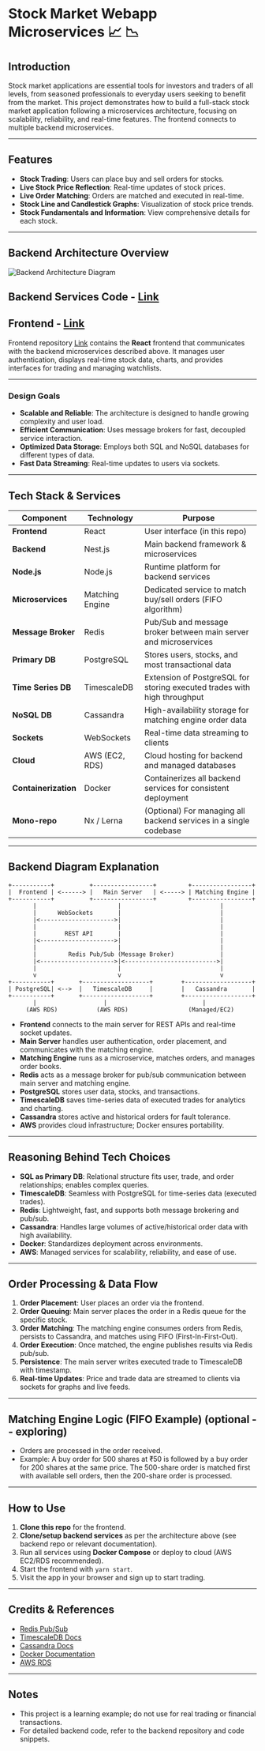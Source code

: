 # Stock Market Webapp Microservices 📈 📉

## Introduction

Stock market applications are essential tools for investors and traders of all levels, from seasoned professionals to everyday users seeking to benefit from the market. This project demonstrates how to build a full-stack stock market application following a microservices architecture, focusing on scalability, reliability, and real-time features. The frontend connects to multiple backend microservices.

---

## Features

- **Stock Trading**: Users can place buy and sell orders for stocks.
- **Live Stock Price Reflection**: Real-time updates of stock prices.
- **Live Order Matching**: Orders are matched and executed in real-time.
- **Stock Line and Candlestick Graphs**: Visualization of stock price trends.
- **Stock Fundamentals and Information**: View comprehensive details for each stock.

---

## Backend Architecture Overview

![Backend Architecture Diagram](./assets/architecture-backend.png)

## Backend Services Code - [Link](https://github.com/Shruti-lab/Stock-market-webapp-backend)


## Frontend - [Link](https://github.com/Shruti-lab/Stock-market-webapp-frontend)

Frontend repository [Link](https://github.com/Shruti-lab/Stock-market-webapp-frontend) contains the **React** frontend that communicates with the backend microservices described above. It manages user authentication, displays real-time stock data, charts, and provides interfaces for trading and managing watchlists.

---

### Design Goals

- **Scalable and Reliable**: The architecture is designed to handle growing complexity and user load.
- **Efficient Communication**: Uses message brokers for fast, decoupled service interaction.
- **Optimized Data Storage**: Employs both SQL and NoSQL databases for different types of data.
- **Fast Data Streaming**: Real-time updates to users via sockets.

---

## Tech Stack & Services

| Component      | Technology    | Purpose                                                                                   |
| -------------- | ------------- | ----------------------------------------------------------------------------------------- |
| **Frontend**   | React         | User interface (in this repo)                                                             |
| **Backend**    | Nest.js       | Main backend framework & microservices                                                    |
| **Node.js**    | Node.js       | Runtime platform for backend services                                                     |
| **Microservices** | Matching Engine | Dedicated service to match buy/sell orders (FIFO algorithm)                             |
| **Message Broker** | Redis      | Pub/Sub and message broker between main server and microservices                         |
| **Primary DB** | PostgreSQL    | Stores users, stocks, and most transactional data                                        |
| **Time Series DB** | TimescaleDB | Extension of PostgreSQL for storing executed trades with high throughput                 |
| **NoSQL DB**   | Cassandra     | High-availability storage for matching engine order data                                  |
| **Sockets**    | WebSockets    | Real-time data streaming to clients                                                       |
| **Cloud**      | AWS (EC2, RDS)| Cloud hosting for backend and managed databases                                           |
| **Containerization** | Docker  | Containerizes all backend services for consistent deployment                              |
| **Mono-repo**  | Nx / Lerna    | (Optional) For managing all backend services in a single codebase                        |

---

## Backend Diagram Explanation

```
+-----------+          +-----------------+         +-----------------+
|  Frontend | <------> |   Main Server   | <-----> | Matching Engine |
+-----------+          +-----------------+         +-----------------+
       |                       |                            |
       |      WebSockets       |                            |
       |<--------------------->|                            |
       |                       |                            |
       |        REST API       |                            |
       |<--------------------->|                            |
       |                       |                            |
       |         Redis Pub/Sub (Message Broker)             |
       |<--------------------->|<-------------------------->|
       |                       |                            |
       v                       v                            v
+-----------+       +-------------------+        +-------------------+
| PostgreSQL| <-->  |   TimescaleDB     |        |   Cassandra       |
+-----------+       +-------------------+        +-------------------+
       |                   |                           |
     (AWS RDS)           (AWS RDS)                 (Managed/EC2)
```

- **Frontend** connects to the main server for REST APIs and real-time socket updates.
- **Main Server** handles user authentication, order placement, and communicates with the matching engine.
- **Matching Engine** runs as a microservice, matches orders, and manages order books.
- **Redis** acts as a message broker for pub/sub communication between main server and matching engine.
- **PostgreSQL** stores user data, stocks, and transactions.
- **TimescaleDB** saves time-series data of executed trades for analytics and charting.
- **Cassandra** stores active and historical orders for fault tolerance.
- **AWS** provides cloud infrastructure; Docker ensures portability.

---

## Reasoning Behind Tech Choices

- **SQL as Primary DB**: Relational structure fits user, trade, and order relationships; enables complex queries.
- **TimescaleDB**: Seamless with PostgreSQL for time-series data (executed trades).
- **Redis**: Lightweight, fast, and supports both message brokering and pub/sub.
- **Cassandra**: Handles large volumes of active/historical order data with high availability.
- **Docker**: Standardizes deployment across environments.
- **AWS**: Managed services for scalability, reliability, and ease of use.

---

## Order Processing & Data Flow

1. **Order Placement**: User places an order via the frontend.
2. **Order Queuing**: Main server places the order in a Redis queue for the specific stock.
3. **Order Matching**: The matching engine consumes orders from Redis, persists to Cassandra, and matches using FIFO (First-In-First-Out).
4. **Order Execution**: Once matched, the engine publishes results via Redis pub/sub.
5. **Persistence**: The main server writes executed trade to TimescaleDB with timestamp.
6. **Real-time Updates**: Price and trade data are streamed to clients via sockets for graphs and live feeds.

---

## Matching Engine Logic (FIFO Example) (optional -- exploring)

- Orders are processed in the order received.
- Example: A buy order for 500 shares at ₹50 is followed by a buy order for 200 shares at the same price. The 500-share order is matched first with available sell orders, then the 200-share order is processed.

---

## How to Use

1. **Clone this repo** for the frontend.
2. **Clone/setup backend services** as per the architecture above (see backend repo or relevant documentation).
3. Run all services using **Docker Compose** or deploy to cloud (AWS EC2/RDS recommended).
4. Start the frontend with `yarn start`.
5. Visit the app in your browser and sign up to start trading.

---

## Credits & References

- [Redis Pub/Sub](https://redis.io/docs/interact/pubsub/)
- [TimescaleDB Docs](https://docs.timescale.com/)
- [Cassandra Docs](https://cassandra.apache.org/doc/latest/)
- [Docker Documentation](https://docs.docker.com/)
- [AWS RDS](https://aws.amazon.com/rds/)

---

## Notes

- This project is a learning example; do not use for real trading or financial transactions.
- For detailed backend code, refer to the backend repository and code snippets.
